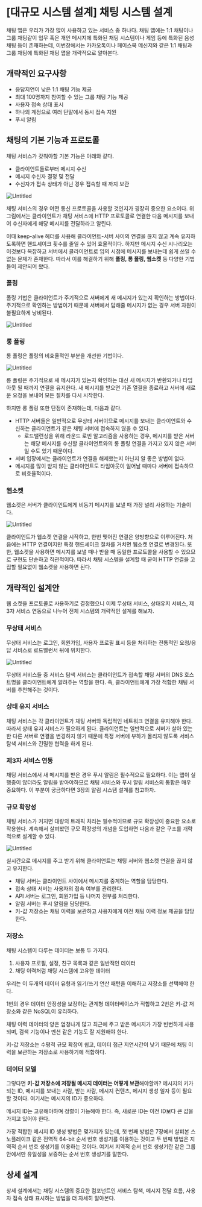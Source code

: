# [대규모 시스템 설계] 채팅 시스템 설계

채팅 앱은 우리가 가장 많이 사용하고 있는 서비스 중 하나다.
채팅 앱에는 1:1 채팅이나 그룹 채팅같이 업무 혹은 개인 메시지에 특화된 채팅 시스템이나 게임 등에 특화된 음성 채팅 등이 존재하는데, 이번장에서는 카카오톡이나 페이스북 메신저와 같은 1:1 채팅과 그룹 채팅에 특화된 채팅 앱을 개략적으로 알아본다.

## 개략적인 요구사항

- 응답지연이 낮은 1:1 채팅 기능 제공
- 최대 100명까지 참여할 수 있는 그룹 채팅 기능 제공
- 사용자 접속 상태 표시
- 하나의 계정으로 여러 단말에서 동시 접속 지원
- 푸시 알림

## 채팅의 기본 기능과 프로토콜

채팅 서비스가 갖춰야할 기본 기능은 아래와 같다.

- 클라이언트들로부터 메시지 수신
- 메시지 수신자 결정 및 전달
- 수신자가 접속 상태가 아닌 경우 접속할 때 까지 보관

![Untitled](https://s3-us-west-2.amazonaws.com/secure.notion-static.com/332b8ab3-785b-4f5c-904b-42e7dd641ac0/Untitled.png)

채팅 서비스의 경우 어떤 통신 프로토콜을 사용할 것인지가 굉장히 중요한 요소이다.
위 그림에서는 클라이언트가 채팅 서비스에 HTTP 프로토콜로 연결한 다음 메시지를 보내어 수신자에게 해당 메시지를 전달하라고 알린다.

이때 keep-alive 헤더를 사용해 클라이언트-서버 사이의 연결을 끊지 않고 계속 유지하도록하면 핸드셰이크 횟수를 줄일 수 있어 효율적이다.
하지만 메시지 수신 시나리오는 이것보다 복잡하고 서버에서 클라이언트로 임의 시점에 메시지를 보내는데 쉽게 쓰일 수 없는 문제가 존재한다. 따라서 이를 해결하기 위해 **폴링, 롱 폴링, 웹소켓** 등 다양한 기법들이 제안되어 왔다.

### 폴링

폴링 기법은 클라이언트가 주기적으로 서버에게 새 메시지가 있는지 확인하는 방법이다.
주기적으로 확인하는 방법이기 때문에 서버에서 답해줄 메시지가 없는 경우 서버 자원이 불필요하게 낭비된다.

![Untitled](https://s3-us-west-2.amazonaws.com/secure.notion-static.com/0ffa01f0-d890-4b82-b16a-f22ff49ac5ae/Untitled.png)

### 롱 폴링

롱 폴링은 폴링의 비효율적인 부분을 개선한 기법이다.

![Untitled](https://s3-us-west-2.amazonaws.com/secure.notion-static.com/c13fa183-42b6-4b99-a4b4-489e1cc07514/Untitled.png)

롱 폴링은 주기적으로 새 메시지가 있는지 확인하는 대신 새 메시지가 반환되거나 타임아웃 될 때까지 연결을 유지한다. 새 메시지를 받으면 기존 열결을 종료하고 서버에 새로운 요청을 보내어 모든 절차를 다시 시작한다.

하지만 롱 폴링 또한 단점이 존재하는데, 다음과 같다.

- HTTP 서버들은 일반적으로 무상태 서버이므로 메시지를 보내는 클라이언트와 수신하는 클라이언트가 같은 채팅 서버에 접속하지 않을 수 있다.
  - 로드밸런싱을 위해 라운드 로빈 알고리즘을 사용하는 경우, 메시지를 받은 서버는 해당 메시지를 수신할 클라이언트와의 롱 폴링 연결을 가지고 있지 않은 서버일 수도 있기 때문이다.
- 서버 입장에서는 클라이언트가 연결을 해제했는지 아닌지 알 좋은 방법이 없다.
- 메시지를 많이 받지 않는 클라이언트도 타임아웃이 일어날 때마다 서버에 접속하므로 비효율적이다.

### 웹소켓

웹소켓은 서버가 클라이언트에게 비동기 메시지를 보낼 때 가장 널리 사용하는 기술이다.

![Untitled](https://s3-us-west-2.amazonaws.com/secure.notion-static.com/8233b2c0-bb54-4737-bff3-ba258606eb22/Untitled.png)

클라이언트가 웹소켓 연결을 시작하고, 한번 맺어진 연결은 양방향으로 이루어진다.
처음에는 HTTP 연결이지만 특정 핸드셰이크 절차를 거치면 웹소켓 연결로 변경된다.
또한, 웹소켓을 사용하면 메시지를 보낼 때나 받을 때 동일한 프로토콜을 사용할 수 있으므로 구현도 단순하고 직관적이다. 따라서 채팅 시스템을 설계할 때 굳이 HTTP 연결을 고집할 필요없이 웹소켓을 사용하면 된다.

## 개략적인 설계안

웹 소켓을 프로토콜로 사용하기로 결정했으니 이제 무상태 서비스, 상태유지 서비스, 제3자 서비스 연동으로 나누어 전체 시스템의 개략적인 설계를 해보자.

### 무상태 서비스

무상태 서비스는 로그인, 회원가입, 사용자 프로필 표시 등을 처리하는 전통적인 요청/응답 서비스로 로드밸런서 뒤에 위치한다.

![Untitled](https://s3-us-west-2.amazonaws.com/secure.notion-static.com/b9b16630-7cd9-4265-8a61-40442a44d66d/Untitled.png)

무상태 서비스들 중 서비스 탐색 서비스는 클라이언트가 접속할 채팅 서버의 DNS 호스트명을 클라이언트에게 알려주는 역할을 한다. 즉, 클라이언트에게 가장 적합한 채팅 서버를 추천해주는 것이다.

### 상태 유지 서비스

채팅 서비스는 각 클라이언트가 채팅 서버와 독립적인 네트워크 연결을 유지해야 한다. 따라서 상태 유지 서비스가 필요하게 된다. 클라이언트는 일반적으로 서버가 살아 있는 한 다른 서버로 연결을 변경하지 않기 때문에 특정 서버에 부하가 몰리지 않도록 서비스 탐색 서비스와 긴밀한 협력을 하게 된다.

### 제3자 서비스 연동

채팅 서비스에서 새 메시지를 받은 경우 푸시 알림은 필수적으로 필요하다. 이는 앱이 실행중이 않더라도 알림을 받아야하므로 채팅 서비스와 푸시 알림 서비스의 통합은 매우 중요하다. 이 부분이 궁금하다면 3장의 알림 시스템 설계를 참고하자.

### 규모 확장성

채팅 서비스가 커지면 대량의 트래픽 처리는 필수적이므로 규모 확장성이 중요한 요소로 작용한다.
계속해서 살펴봤던 규모 확장성의 개념을 도입하면 다음과 같은 구조를 개략적으로 설계할 수 있다.

![Untitled](https://s3-us-west-2.amazonaws.com/secure.notion-static.com/f14a988a-a8f8-46ae-a1d1-24a55e4b33ad/Untitled.png)

실시간으로 메시지를 주고 받기 위해 클라이언트는 채팅 서버와 웹소켓 연결을 끊지 않고 유지한다.

- 채팅 서버는 클라이언트 사이에서 메시지를 중계하는 역할을 담당한다.
- 접속 상태 서버는 사용자의 접속 여부를 관리한다.
- API 서버는 로그인, 회원가입 등 나머지 전부를 처리한다.
- 알림 서버는 푸시 알림을 담당한다.
- 키-값 저장소는 채팅 이력을 보관하고 사용자에게 이전 채팅 이력 정보 제공을 담당한다.

### 저장소

채팅 시스템이 다루는 데이터는 보통 두 가지다.

1. 사용자 프로필, 설정, 친구 목록과 같은 일반적인 데이터
2. 채팅 이력처럼 채팅 시스템에 고유한 데이터

우리는 이 두개의 데이터 유형과 읽기/쓰기 연산 패턴을 이해하고 저장소를 선택해야 한다.

1번의 경우 데이터 안정성을 보장하는 관계형 데이터베이스가 적합하고
2번은 키-값 저장소와 같은 NoSQL이 유리하다.

채팅 이력 데이터의 양은 엄청나게 많고 최근에 주고 받은 메시지가 가장 빈번하게 사용되며, 검색 기능이나 멘션 같은 기능도 잘 지원해야 한다.

키-값 저장소는 수평적 규모 확장이 쉽고, 데이터 접근 지연시간이 낮기 때문에 채팅 이력을 보관하는 저장소로 사용하기에 적합하다.

### 데이터 모델

그렇다면 **키-값 저장소에 저장될 메시지 데이터는 어떻게 보관**해야할까?
메시지의 키가 되는 ID, 메시지를 보내는 사람, 받는 사람, 메시지 컨텐츠, 메시지 생성 일자 등이 필요할 것이다.
여기서는 메시지의 ID가 중요하다.

메시지 ID는 고유해야하며 정렬이 가능해야 한다. 즉, 새로운 ID는 이전 ID보다 큰 값을 가지고 있어야 한다.

가장 적합한 메시지 ID 생성 방법은 몇가지가 있는데, 첫 번째 방법은 7장에서 살펴본 스노플레이크 같은 전역적 64-bit 순서 번호 생성기를 이용하는 것이고 두 번째 방법은 지역적 순서 번호 생성기를 이용하는 것이다.
여기서 지역적 순서 번호 생성기란 같은 그룹 안에서만 유일성을 보증하는 순서 번호 생성기를 말한다.

## 상세 설계

상세 설계에서는 채팅 시스템의 중요한 컴포넌트인 서비스 탐색, 메시지 전달 흐름, 사용자 접속 상태 표시하는 방법을 더 자세히 알아본다.